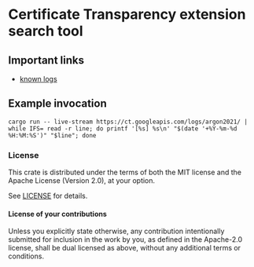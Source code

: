 # Certificate Transparency extension search tool

## Important links

* [known logs](https://github.com/google/certificate-transparency-community-site/blob/master/docs/google/known-logs.md)

## Example invocation

```
cargo run -- live-stream https://ct.googleapis.com/logs/argon2021/ | while IFS= read -r line; do printf '[%s] %s\n' "$(date '+%Y-%m-%d %H:%M:%S')" "$line"; done
```

### License
[license]: #license

This crate is distributed under the terms of both the MIT license
and the Apache License (Version 2.0), at your option.

See [LICENSE](LICENSE) for details.

#### License of your contributions

Unless you explicitly state otherwise, any contribution intentionally submitted for
inclusion in the work by you, as defined in the Apache-2.0 license,
shall be dual licensed as above, without any additional terms or conditions.
